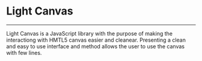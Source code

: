 # Light Canvas
___
Light Canvas is a JavaScript library with the purpose of making the interactiong with HMTL5 canvas easier and cleanear.
Presenting a clean and easy to use interface and method allows the user to use the canvas with few lines.